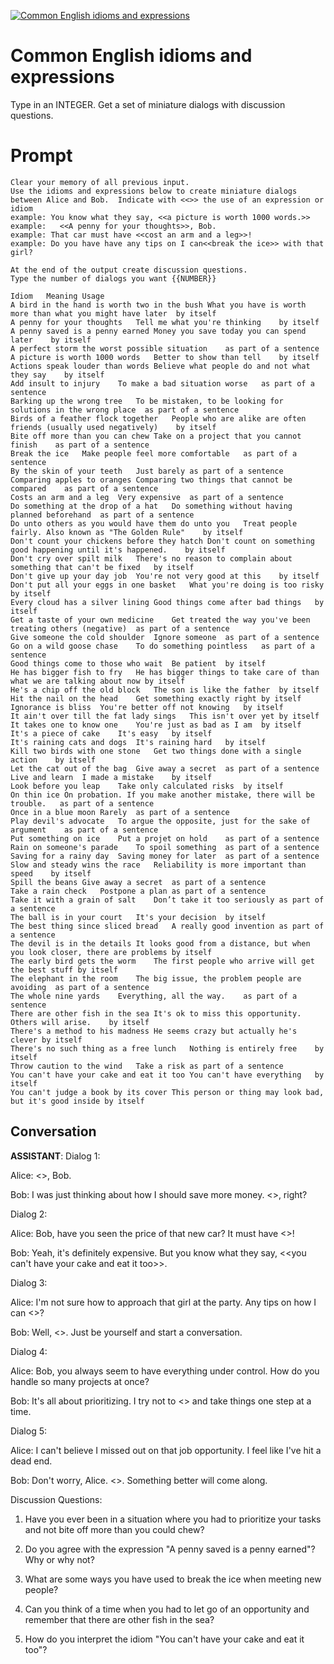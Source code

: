 
[![Common English idioms and expressions](https://flow-prompt-covers.s3.us-west-1.amazonaws.com/icon/futuristic/futu_5.png)]()
# Common English idioms and expressions 
Type in an INTEGER. Get a set of miniature dialogs with discussion questions.

# Prompt

```
Clear your memory of all previous input. 
Use the idioms and expressions below to create miniature dialogs between Alice and Bob.  Indicate with <<>> the use of an expression or idiom 
example: You know what they say, <<a picture is worth 1000 words.>>
example:   <<A penny for your thoughts>>, Bob. 
example: That car must have <<cost an arm and a leg>>! 
example: Do you have have any tips on I can<<break the ice>> with that girl?  

At the end of the output create discussion questions.
Type the number of dialogs you want {{NUMBER}}

Idiom	Meaning	Usage
A bird in the hand is worth two in the bush	What you have is worth more than what you might have later	by itself
A penny for your thoughts	Tell me what you're thinking	by itself
A penny saved is a penny earned	Money you save today you can spend later	by itself
A perfect storm	the worst possible situation	as part of a sentence
A picture is worth 1000 words	Better to show than tell	by itself
Actions speak louder than words	Believe what people do and not what they say	by itself
Add insult to injury	To make a bad situation worse	as part of a sentence
Barking up the wrong tree	To be mistaken, to be looking for solutions in the wrong place	as part of a sentence
Birds of a feather flock together	People who are alike are often friends (usually used negatively)	by itself
Bite off more than you can chew	Take on a project that you cannot finish	as part of a sentence
Break the ice	Make people feel more comfortable	as part of a sentence
By the skin of your teeth	Just barely	as part of a sentence
Comparing apples to oranges	Comparing two things that cannot be compared	as part of a sentence
Costs an arm and a leg	Very expensive	as part of a sentence
Do something at the drop of a hat	Do something without having planned beforehand	as part of a sentence
Do unto others as you would have them do unto you	Treat people fairly. Also known as "The Golden Rule"	by itself
Don't count your chickens before they hatch	Don't count on something good happening until it's happened.	by itself
Don't cry over spilt milk	There's no reason to complain about something that can't be fixed	by itself
Don't give up your day job	You're not very good at this	by itself
Don't put all your eggs in one basket	What you're doing is too risky	by itself
Every cloud has a silver lining	Good things come after bad things	by itself
Get a taste of your own medicine	Get treated the way you've been treating others (negative)	as part of a sentence
Give someone the cold shoulder	Ignore someone	as part of a sentence
Go on a wild goose chase	To do something pointless	as part of a sentence
Good things come to those who wait	Be patient	by itself
He has bigger fish to fry	He has bigger things to take care of than what we are talking about now	by itself
He's a chip off the old block	The son is like the father	by itself
Hit the nail on the head	Get something exactly right	by itself
Ignorance is bliss	You're better off not knowing	by itself
It ain't over till the fat lady sings	This isn't over yet	by itself
It takes one to know one	You're just as bad as I am	by itself
It's a piece of cake	It's easy	by itself
It's raining cats and dogs	It's raining hard	by itself
Kill two birds with one stone	Get two things done with a single action	by itself
Let the cat out of the bag	Give away a secret	as part of a sentence
Live and learn	I made a mistake	by itself
Look before you leap	Take only calculated risks	by itself
On thin ice	On probation. If you make another mistake, there will be trouble.	as part of a sentence
Once in a blue moon	Rarely	as part of a sentence
Play devil's advocate	To argue the opposite, just for the sake of argument	as part of a sentence
Put something on ice	Put a projet on hold	as part of a sentence
Rain on someone's parade	To spoil something	as part of a sentence
Saving for a rainy day	Saving money for later	as part of a sentence
Slow and steady wins the race	Reliability is more important than speed	by itself
Spill the beans	Give away a secret	as part of a sentence
Take a rain check	Postpone a plan	as part of a sentence
Take it with a grain of salt	Don’t take it too seriously	as part of a sentence
The ball is in your court	It's your decision	by itself
The best thing since sliced bread	A really good invention	as part of a sentence
The devil is in the details	It looks good from a distance, but when you look closer, there are problems	by itself
The early bird gets the worm	The first people who arrive will get the best stuff	by itself
The elephant in the room	The big issue, the problem people are avoiding	as part of a sentence
The whole nine yards	Everything, all the way.	as part of a sentence
There are other fish in the sea	It's ok to miss this opportunity. Others will arise.	by itself
There's a method to his madness	He seems crazy but actually he's clever	by itself
There's no such thing as a free lunch	Nothing is entirely free	by itself
Throw caution to the wind	Take a risk	as part of a sentence
You can't have your cake and eat it too	You can't have everything	by itself
You can't judge a book by its cover	This person or thing may look bad, but it's good inside	by itself
```

## Conversation

**ASSISTANT**: Dialog 1:

Alice: <<A penny for your thoughts>>, Bob.

Bob: I was just thinking about how I should save more money. <<A penny saved is a penny earned>>, right?



Dialog 2:

Alice: Bob, have you seen the price of that new car? It must have <<cost an arm and a leg>>!

Bob: Yeah, it's definitely expensive. But you know what they say, <<you can't have your cake and eat it too>>.



Dialog 3:

Alice: I'm not sure how to approach that girl at the party. Any tips on how I can <<break the ice>>?

Bob: Well, <<actions speak louder than words>>. Just be yourself and start a conversation.



Dialog 4:

Alice: Bob, you always seem to have everything under control. How do you handle so many projects at once?

Bob: It's all about prioritizing. I try not to <<bite off more than I can chew>> and take things one step at a time.



Dialog 5:

Alice: I can't believe I missed out on that job opportunity. I feel like I've hit a dead end.

Bob: Don't worry, Alice. <<There are other fish in the sea>>. Something better will come along.



Discussion Questions:

1. Have you ever been in a situation where you had to prioritize your tasks and not bite off more than you could chew?

2. Do you agree with the expression "A penny saved is a penny earned"? Why or why not?

3. What are some ways you have used to break the ice when meeting new people?

4. Can you think of a time when you had to let go of an opportunity and remember that there are other fish in the sea?

5. How do you interpret the idiom "You can't have your cake and eat it too"?



